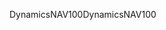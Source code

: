 <span data-ttu-id="d3cb0-101">DynamicsNAV100</span><span class="sxs-lookup"><span data-stu-id="d3cb0-101">DynamicsNAV100</span></span>
